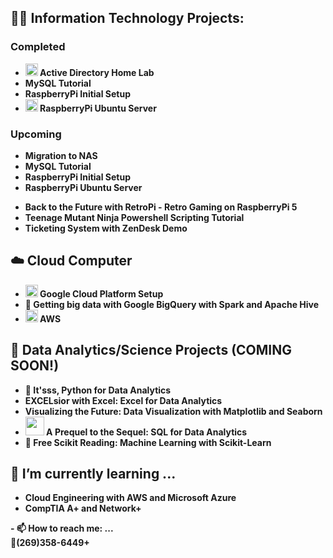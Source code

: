<h2>👨‍💻 Information Technology Projects:</h2>

<h3> Completed</h3>
<ul>
  <li><b><img height="20" src="https://user-images.githubusercontent.com/25181517/186884150-05e9ff6d-340e-4802-9533-2c3f02363ee3.png"> Active Directory Home Lab </b></li>
  <li><b>MySQL Tutorial </b></li>
  <li><b>RaspberryPi Initial Setup </b></li>
  <li><b> <img height="20" src="https://user-images.githubusercontent.com/25181517/186884153-99edc188-e4aa-4c84-91b0-e2df260ebc33.png"> RaspberryPi Ubuntu Server </b></li>
</ul>

<h3> Upcoming </h3>
<ul>
  <li><b>Migration to NAS</b></li>
  <li><b>MySQL Tutorial </b></li>
  <li><b>RaspberryPi Initial Setup </b></li>
  <li><b>RaspberryPi Ubuntu Server </b></li>
</ul>

<ul>
  <li><b> Back to the Future with RetroPi - Retro Gaming on RaspberryPi 5 </b></li>
  <li><b> Teenage Mutant Ninja Powershell Scripting Tutorial </b></li>
  <li><b> Ticketing System with ZenDesk Demo </b></li>
</ul>


<h2> ☁️ Cloud Computer </h2>
<ul>
  <li><b>  <img height="20" src="https://user-images.githubusercontent.com/25181517/183911547-990692bc-8411-4878-99a0-43506cdb69cf.png"> Google Cloud Platform Setup </b></li>
  <li><b>🧊 Getting big data with Google BigQuery with Spark and Apache Hive </b></li>
  <li><b><img height="20" src="https://user-images.githubusercontent.com/25181517/183896132-54262f2e-6d98-41e3-8888-e40ab5a17326.png"> AWS </b></li>
</ul>

  
<h2> 🔬 Data Analytics/Science Projects (COMING SOON!) </h2>
<ul>
  <li><b> 🐍 It'sss, Python for Data Analytics </b></li>
  <li><b>EXCELsior with Excel: Excel for Data Analytics</b></li>
  <li><b>Visualizing the Future: Data Visualization with Matplotlib and Seaborn </b></li>
  <li><b><img height="30" src="https://user-images.githubusercontent.com/25181517/183896128-ec99105a-ec1a-4d85-b08b-1aa1620b2046.png"> A Prequel to the Sequel: SQL for Data Analytics </b></li>
  <li><b>🤖 Free Scikit Reading: Machine Learning with Scikit-Learn</b></li>
</ul>

 <h2>🌱 I’m currently learning ...</h2>
  <ul>
    <li><b>Cloud Engineering with AWS and Microsoft Azure</b></li>
    <li><b>CompTIA A+ and Network+</b></li>
 </ul>










<!-- **dhowardtech/dhowardtech** is a ✨ _special_ ✨ repository because its `README.md` (this file) appears on your GitHub profile.

Here are some ideas to get you started:
-
- 👯 I’m looking to collaborate on ...
- 🤔 I’m looking for help with ...
- 💬 Ask me about ...

- 😄 Pronouns: ...
- ⚡ Fun fact: ...
--><b>- 📫 How to reach me: ...</b>
</br>
<b> 📱(269)358-6449+

